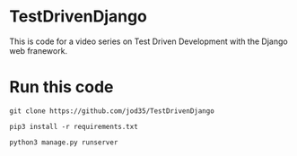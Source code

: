 # TestDrivenDjango
This is code for a video series on Test Driven Development with the Django web franework.


# Run this code
```
git clone https://github.com/jod35/TestDrivenDjango
```

```
pip3 install -r requirements.txt
```

```
python3 manage.py runserver
```
